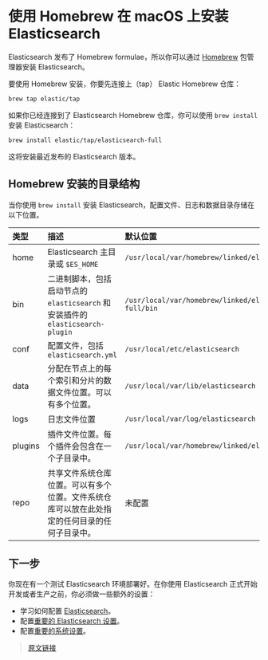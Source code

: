 # 使用 Homebrew 在 macOS 上安装 Elasticsearch

Elasticsearch 发布了 Homebrew formulae，所以你可以通过 [Homebrew](https://brew.sh/) 包管理器安装 Elasticsearch。

要使用 Homebrew 安装，你要先连接上（tap） Elastic Homebrew 仓库：

```bash
brew tap elastic/tap
```

如果你已经连接到了 Elasticsearch Homebrew 仓库，你可以使用 `brew install` 安装 Elasticsearch：

```bash
brew install elastic/tap/elasticsearch-full
```

这将安装最近发布的 Elasticsearch 版本。

## Homebrew 安装的目录结构

当你使用 `brew install` 安装 Elasticsearch，配置文件、日志和数据目录存储在以下位置。

| 类型 | 描述 | 默认位置 | 设置 |
| :-- | :-- | :-- | :-- |
|home| Elasticsearch 主目录或 `$ES_HOME`| `/usr/local/var/homebrew/linked/elasticsearch-full`| |
|bin| 二进制脚本，包括启动节点的 `elasticsearch` 和安装插件的 `elasticsearch-plugin`| `/usr/local/var/homebrew/linked/elasticsearch-full/bin`||
|conf| 配置文件，包括 `elasticsearch.yml`| `/usr/local/etc/elasticsearch`|[ES_PATH_CONF](/setup/config?id=配置文件位置)|
|data| 分配在节点上的每个索引和分片的数据文件位置。可以有多个位置。|`/usr/local/var/lib/elasticsearch`|`path.data`|
|logs| 日志文件位置| `/usr/local/var/log/elasticsearch` | `path.logs`|
|plugins| 插件文件位置。每个插件会包含在一个子目录中。| `/usr/local/var/homebrew/linked/elasticsearch/plugins`||
|repo| 共享文件系统仓库位置。可以有多个位置。文件系统仓库可以放在此处指定的任何目录的任何子目录中。|未配置|`path.repo`|

## 下一步

你现在有一个测试 Elasticsearch 环境部署好。在你使用 Elasticsearch 正式开始开发或者生产之前，你必须做一些额外的设置：

- 学习如何配置 [Elasticsearch](/setup/config)。
- 配置[重要的 Elasticsearch 设置](/setup/important_es_config)。
- 配置[重要的系统设置](/setup/important_system_config)。

> [原文链接](https://www.elastic.co/guide/en/elasticsearch/reference/current/brew.html)
